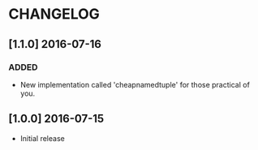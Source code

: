 # CHANGELOG

## [1.1.0] 2016-07-16

### ADDED

- New implementation called 'cheapnamedtuple' for those practical of you.

## [1.0.0] 2016-07-15

- Initial release

